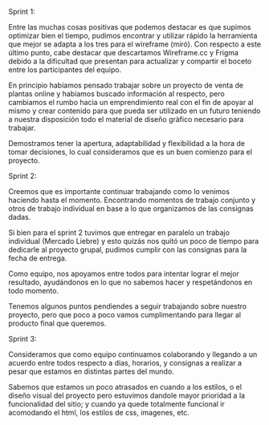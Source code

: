 Sprint 1:

Entre las muchas cosas positivas que podemos destacar es que supimos optimizar bien el tiempo, pudimos encontrar y utilizar rápido la herramienta que mejor se adapta a los tres para el wireframe (miró). Con respecto a este último punto, cabe destacar que descartamos Wireframe.cc y Frigma debido a la dificultad que presentan para actualizar y compartir el boceto entre los participantes del equipo.

En principio habíamos pensado trabajar sobre un proyecto de venta de plantas online y habíamos buscado información al respecto, pero cambiamos el rumbo hacia un emprendimiento real con el fin de apoyar al mismo y crear contenido para que pueda ser utilizado en un futuro teniendo a nuestra disposición todo el material de diseño gràfico necesario para trabajar.

Demostramos tener la apertura, adaptabilidad y flexibilidad a la hora de tomar decisiones, lo cual consideramos que es un buen comienzo para el proyecto.

Sprint 2:

Creemos que es importante continuar trabajando como lo venimos haciendo hasta el momento. Encontrando momentos de trabajo conjunto y otros de trabajo individual en base a lo que organizamos de las consignas dadas.

Si bien para el sprint 2 tuvimos que entregar en paralelo un trabajo individual (Mercado Liebre) y esto quizás nos quitó un poco de tiempo para dedicarle al proyecto grupal, pudimos cumplir con las consignas para la fecha de entrega.

Como equipo, nos apoyamos entre todos para intentar lograr el mejor resultado, ayudándonos en lo que no sabemos hacer y respetándonos en todo momento.

Tenemos algunos puntos pendiendes a seguir trabajando sobre nuestro proyecto, pero que poco a poco vamos cumplimentando para llegar al producto final que queremos.

Sprint 3:

Consideramos que como equipo continuamos colaborando y llegando a un acuerdo entre todos respecto a dias, horarios, y consignas a realizar a pesar que estamos en distintas partes del mundo.

Sabemos que estamos un poco atrasados en cuando a los estilos, o el diseño visual del proyecto pero estuvimos dandole mayor prioridad a la funcionalidad del sitio; y cuando ya quede totalmente funcional ir acomodando el html, los estilos de css, imagenes, etc.
